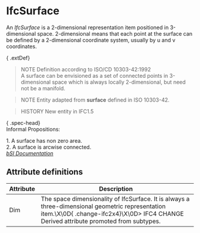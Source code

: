 IfcSurface
==========
An _IfcSurface_ is a 2-dimensional representation item positioned in
3-dimensional space. 2-dimensional means that each point at the surface can be
defined by a 2-dimensional coordinate system, usually by u and v coordinates.  
  
{ .extDef}  
> NOTE  Definition according to ISO/CD 10303-42:1992  
> A surface can be envisioned as a set of connected points in 3-dimensional
> space which is always locally 2-dimensional, but need not be a manifold.  
  
> NOTE  Entity adapted from **surface** defined in ISO 10303-42.  
  
> HISTORY  New entity in IFC1.5  
  
{ .spec-head}  
Informal Propositions:  
  
1\. A surface has non zero area.  
2\. A surface is arcwise connected.  
[ _bSI
Documentation_](https://standards.buildingsmart.org/IFC/DEV/IFC4_2/FINAL/HTML/schema/ifcgeometryresource/lexical/ifcsurface.htm)


Attribute definitions
---------------------
| Attribute   | Description                                                                                                                                                                               |
|-------------|-------------------------------------------------------------------------------------------------------------------------------------------------------------------------------------------|
| Dim         | The space dimensionality of IfcSurface. It is always a three-dimensional geometric representation item.\X\0D{ .change-ifc2x4}\X\0D> IFC4 CHANGE Derived attribute promoted from subtypes. |

